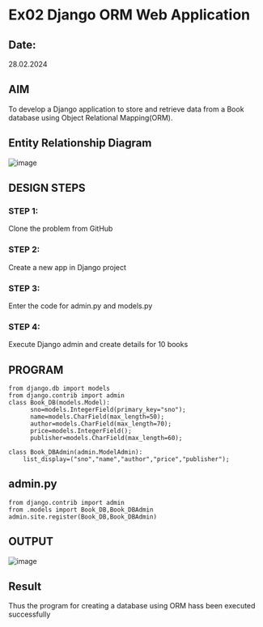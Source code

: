 # Ex02 Django ORM Web Application
## Date: 
28.02.2024
## AIM
To develop a Django application to store and retrieve data from a Book database using Object Relational Mapping(ORM).

## Entity Relationship Diagram

![image](https://github.com/Rajkumar28072005/ORM/assets/144980101/d89412b9-58ff-4216-9d03-871c78dc4a98)


## DESIGN STEPS

### STEP 1:
Clone the problem from GitHub

### STEP 2:
Create a new app in Django project

### STEP 3:
Enter the code for admin.py and models.py

### STEP 4:
Execute Django admin and create details for 10 books

## PROGRAM
```
from django.db import models
from django.contrib import admin
class Book_DB(models.Model):
      sno=models.IntegerField(primary_key="sno");
      name=models.CharField(max_length=50);
      author=models.CharField(max_length=70);
      price=models.IntegerField();
      publisher=models.CharField(max_length=60);

class Book_DBAdmin(admin.ModelAdmin):
    list_display=("sno","name","author","price","publisher");
```

## admin.py
```
from django.contrib import admin
from .models import Book_DB,Book_DBAdmin
admin.site.register(Book_DB,Book_DBAdmin)
```
## OUTPUT

![image](https://github.com/Rajkumar28072005/ORM/assets/144980101/c1d477fd-963c-4d98-b83f-d7a952b7a47a)

## Result
Thus the program for creating a database using ORM hass been executed successfully

